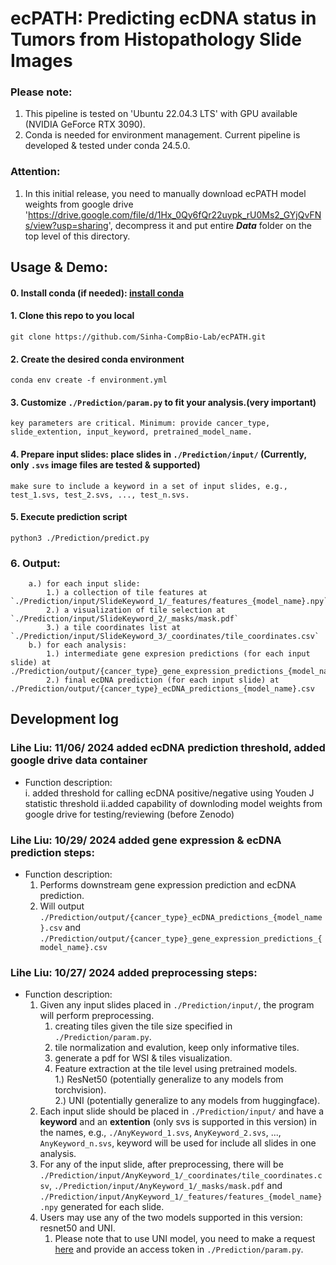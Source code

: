 
# ecPATH: Predicting ecDNA status in Tumors from Histopathology Slide Images

### Please note:
1. This pipeline is tested on 'Ubuntu 22.04.3 LTS' with GPU available (NVIDIA GeForce RTX 3090).
2. Conda is needed for environment management. Current pipeline is developed & tested under conda 24.5.0.

### Attention:
1. In this initial release, you need to manually download ecPATH model weights from google drive 'https://drive.google.com/file/d/1Hx_0Qy6fQr22uypk_rU0Ms2_GYjQvFNs/view?usp=sharing', decompress it and put entire ***Data*** folder on the top level of this directory.

## Usage & Demo:  
#### 0. Install conda (if needed): [install conda](https://docs.conda.io/projects/conda/en/latest/user-guide/install/index.html)
#### 1. Clone this repo to you local
    git clone https://github.com/Sinha-CompBio-Lab/ecPATH.git
#### 2. Create the desired conda environment
    conda env create -f environment.yml
#### 3. Customize `./Prediction/param.py` to fit your analysis.(very important)
    key parameters are critical. Minimum: provide cancer_type, slide_extention, input_keyword, pretrained_model_name.
#### 4. Prepare input slides: place slides in `./Prediction/input/` (Currently, only `.svs` image files are tested & supported)
    make sure to include a keyword in a set of input slides, e.g., test_1.svs, test_2.svs, ..., test_n.svs.
#### 5. Execute prediction script
    python3 ./Prediction/predict.py
### 6. Output:
        a.) for each input slide:
            1.) a collection of tile features at `./Prediction/input/SlideKeyword_1/_features/features_{model_name}.npy` 
            2.) a visualization of tile selection at `./Prediction/input/SlideKeyword_2/_masks/mask.pdf`
            3.) a tile coordinates list at `./Prediction/input/SlideKeyword_3/_coordinates/tile_coordinates.csv`
        b.) for each analysis:
            1.) intermediate gene expresion predictions (for each input slide) at ./Prediction/output/{cancer_type}_gene_expression_predictions_{model_name}.csv
            2.) final ecDNA prediction (for each input slide) at ./Prediction/output/{cancer_type}_ecDNA_predictions_{model_name}.csv
        
## Development log
### Lihe Liu: 11/06/ 2024 added ecDNA prediction threshold, added google drive data container 
- Function description:<br />
    i. added threshold for calling ecDNA positive/negative using Youden J statistic threshold
    ii.added capability of downloding model weights from google drive for testing/reviewing (before Zenodo)

### Lihe Liu: 10/29/ 2024 added gene expression & ecDNA prediction steps: 
- Function description:<br />
    1. Performs downstream gene expression prediction and ecDNA prediction.
    2. Will output `./Prediction/output/{cancer_type}_ecDNA_predictions_{model_name}.csv` and `./Prediction/output/{cancer_type}_gene_expression_predictions_{model_name}.csv`

### Lihe Liu: 10/27/ 2024 added preprocessing steps: 

- Function description:<br />
    1. Given any input slides placed in `./Prediction/input/`, the program will perform preprocessing.  
        1. creating tiles given the tile size specified in `./Prediction/param.py`.  
        2. tile normalization and evalution, keep only informative tiles. 
        3. generate a pdf for WSI & tiles visualization.  
        4. Feature extraction at the tile level using pretrained models.  
            1.) ResNet50 (potentially generalize to any models from torchvision).  
            2.) UNI (potentially generalize to any models from huggingface).  
    2. Each input slide should be placed in `./Prediction/input/` and have a **keyword** and an **extention** (only svs is supported in this version) in the names, e.g., `./AnyKeyword_1.svs`, `AnyKeyword_2.svs`, ..., `AnyKeyword_n.svs`, keyword will be used for include all slides in one analysis.
    3. For any of the input slide, after preprocessing, there will be `./Prediction/input/AnyKeyword_1/_coordinates/tile_coordinates.csv`, `./Prediction/input/AnyKeyword_1/_masks/mask.pdf` and `./Prediction/input/AnyKeyword_1/_features/features_{model_name}.npy` generated for each slide.
    4. Users may use any of the two models supported in this version: resnet50 and UNI.
        1. Please note that to use UNI model, you need to make a request [here](https://huggingface.co/MahmoodLab/UNI) and provide an access token in `./Prediction/param.py`.